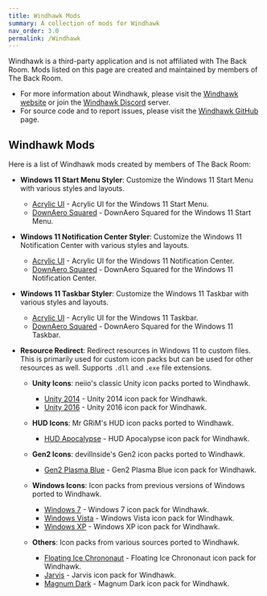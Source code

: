 ```yaml
---
title: Windhawk Mods
summary: A collection of mods for Windhawk
nav_order: 3.0
permalink: /Windhawk
---
```


Windhawk is a third-party application and is not affiliated with The Back Room. Mods listed on this page are created and maintained by members of The Back Room.
- For more information about Windhawk, please visit the [Windhawk website](https://windhawk.net) or join the [Windhawk Discord](https://discord.com/servers/windhawk-923944342991818753) server.
- For source code and to report issues, please visit the [Windhawk GitHub](https://github.com/ramensoftware/windhawk) page.

## Windhawk Mods
Here is a list of Windhawk mods created by members of The Back Room:

- **Windows 11 Start Menu Styler**: Customize the Windows 11 Start Menu with various styles and layouts.

    - [Acrylic UI](https://the-back-room.info/Windhawk/StartMenuStyler/AcrylicUI) - Acrylic UI for the Windows 11 Start Menu.
    - [DownAero Squared](https://the-back-room.info/Windhawk/StartMenuStyler/DownAeroSquared) - DownAero Squared for the Windows 11 Start Menu.

- **Windows 11 Notification Center Styler**: Customize the Windows 11 Notification Center with various styles and layouts.

    - [Acrylic UI](https://the-back-room.info/Windhawk/NotificationCenterStyler/AcrylicUI) - Acrylic UI for the Windows 11 Notification Center.
    - [DownAero Squared](https://the-back-room.info/Windhawk/NotificationCenterStyler/DownAeroSquared) - DownAero Squared for the Windows 11 Notification Center.

- **Windows 11 Taskbar Styler**: Customize the Windows 11 Taskbar with various styles and layouts.

    - [Acrylic UI](https://the-back-room.info/Windhawk/TaskbarStyler/AcrylicUI) - Acrylic UI for the Windows 11 Taskbar.
    - [DownAero Squared](https://the-back-room.info/Windhawk/TaskbarStyler/DownAeroSquared) - DownAero Squared for the Windows 11 Taskbar.

- **Resource Redirect**: Redirect resources in Windows 11 to custom files. This is primarily used for custom icon packs but can be used for other resources as well. Supports `.dll` and `.exe` file extensions.

    - **Unity Icons**: neiio's classic Unity icon packs ported to Windhawk.

        - [Unity 2014](https://the-back-room.info/Windhawk/ResourceRedirect/Unity2014) - Unity 2014 icon pack for Windhawk.
        - [Unity 2016](https://the-back-room.info/Windhawk/ResourceRedirect/Unity2016) - Unity 2016 icon pack for Windhawk.

    - **HUD  Icons**: Mr GRiM's HUD icon packs ported to Windhawk.

        - [HUD Apocalypse](https://the-back-room.info/Windhawk/ResourceRedirect/HUDApocalypse) - HUD Apocalypse icon pack for Windhawk.

    - **Gen2 Icons**: devillnside's Gen2 icon packs ported to Windhawk.

        - [Gen2 Plasma Blue](https://the-back-room.info/Windhawk/ResourceRedirect/Gen2PlasmaBlue) - Gen2 Plasma Blue icon pack for Windhawk.

    - **Windows Icons**: Icon packs from previous versions of Windows ported to Windhawk.

        - [Windows 7](https://the-back-room.info/Windhawk/ResourceRedirect/Windows7) - Windows 7 icon pack for Windhawk.
        - [Windows Vista](https://the-back-room.info/Windhawk/ResourceRedirect/WindowsVista) - Windows Vista icon pack for Windhawk.
        - [Windows XP](https://the-back-room.info/Windhawk/ResourceRedirect/WindowsXP) - Windows XP icon pack for Windhawk.

    - **Others**: Icon packs from various sources ported to Windhawk.

        - [Floating Ice Chrononaut](https://the-back-room.info/Windhawk/ResourceRedirect/FloatingIceChrononaut) - Floating Ice Chrononaut icon pack for Windhawk.
        - [Jarvis](https://the-back-room.info/Windhawk/ResourceRedirect/Jarvis) - Jarvis icon pack for Windhawk.
        - [Magnum Dark](https://the-back-room.info/Windhawk/ResourceRedirect/MagnumDark) - Magnum Dark icon pack for Windhawk.
